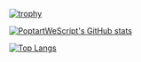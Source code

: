 
[![trophy](https://github-profile-trophy.vercel.app/?username=jeremwhitten)](https://github.com/ryo-ma/github-profile-trophy)


[![PoptartWeScript's GitHub stats](https://github-readme-stats.vercel.app/api?username=jeremwhitten&show_icons=true&theme=tokyonight)](https://github.com/anuraghazra/github-readme-stats)





[![Top Langs](https://github-readme-stats.vercel.app/api/top-langs/?username=jeremwhitten)](https://github.com/anuraghazra/github-readme-stats)
